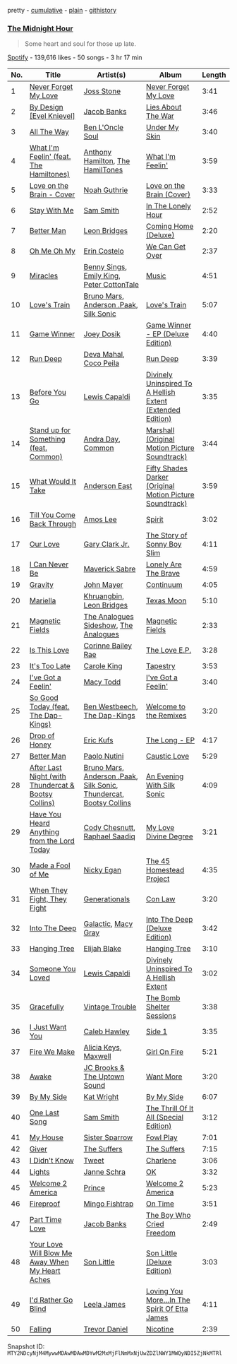 pretty - [cumulative](/playlists/cumulative/37i9dQZF1DXea80XwOJRgD.md) - [plain](/playlists/plain/37i9dQZF1DXea80XwOJRgD) - [githistory](https://github.githistory.xyz/mackorone/spotify-playlist-archive/blob/main/playlists/plain/37i9dQZF1DXea80XwOJRgD)

### [The Midnight Hour](https://open.spotify.com/playlist/37i9dQZF1DXea80XwOJRgD)

> Some heart and soul for those up late.

[Spotify](https://open.spotify.com/user/spotify) - 139,616 likes - 50 songs - 3 hr 17 min

| No. | Title | Artist(s) | Album | Length |
|---|---|---|---|---|
| 1 | [Never Forget My Love](https://open.spotify.com/track/63KVRfA7COiRBVnZAfbPxU) | [Joss Stone](https://open.spotify.com/artist/7bvcQXJHkFiN1ppIN3q4fi) | [Never Forget My Love](https://open.spotify.com/album/0oiVII3rwv5bEyIZM234Z4) | 3:41 |
| 2 | [By Design \[Evel Knievel\]](https://open.spotify.com/track/3AW8GEO8kc0X4zVGJFGkh2) | [Jacob Banks](https://open.spotify.com/artist/0AepkoQhYvkjEzzwIcGxdV) | [Lies About The War](https://open.spotify.com/album/7Dq8kOETaKNLrKouSjg5Pv) | 3:46 |
| 3 | [All The Way](https://open.spotify.com/track/2Kh9U6a3tHwwa9eGcp0oqv) | [Ben L'Oncle Soul](https://open.spotify.com/artist/2dJTa3mUidZAO9sKcY72tK) | [Under My Skin](https://open.spotify.com/album/3Y2oCc3jdG6ad114eUc8Ev) | 3:40 |
| 4 | [What I'm Feelin' \(feat\. The Hamiltones\)](https://open.spotify.com/track/4ziJkj8dL74R8kaiaa8Ho1) | [Anthony Hamilton](https://open.spotify.com/artist/2DzRMyWgjuMbYvt5BLbpCo), [The HamilTones](https://open.spotify.com/artist/1Nj9dLuiwh4DHn8AIkQyqs) | [What I'm Feelin'](https://open.spotify.com/album/5MZKupLJLcvIlCMumgwb9k) | 3:59 |
| 5 | [Love on the Brain \- Cover](https://open.spotify.com/track/04B6ovI9kEZCIjV34o6BOK) | [Noah Guthrie](https://open.spotify.com/artist/6b0Wy4mw8ePj9w2EX3s4V3) | [Love on the Brain \(Cover\)](https://open.spotify.com/album/7eGIQ4GoBI9LWrOlFisf2d) | 3:33 |
| 6 | [Stay With Me](https://open.spotify.com/track/5Nm9ERjJZ5oyfXZTECKmRt) | [Sam Smith](https://open.spotify.com/artist/2wY79sveU1sp5g7SokKOiI) | [In The Lonely Hour](https://open.spotify.com/album/08jWgM4vSkTose4blKBWov) | 2:52 |
| 7 | [Better Man](https://open.spotify.com/track/7tOYSMYowhxJ0uK3WMoL5n) | [Leon Bridges](https://open.spotify.com/artist/3qnGvpP8Yth1AqSBMqON5x) | [Coming Home \(Deluxe\)](https://open.spotify.com/album/21KIagsx1ZvYcv0sVkEAWv) | 2:20 |
| 8 | [Oh Me Oh My](https://open.spotify.com/track/14KmgxmGFECm8DKagcu23k) | [Erin Costelo](https://open.spotify.com/artist/2amUY80duVVhcrAIXfwBHN) | [We Can Get Over](https://open.spotify.com/album/1BZL72FKgcUBaaRnlLY5eQ) | 2:37 |
| 9 | [Miracles](https://open.spotify.com/track/10g4esqFA2aVAWAYc0XQ5Z) | [Benny Sings](https://open.spotify.com/artist/4gHcu2JoaXJ0mV4aNPCd7N), [Emily King](https://open.spotify.com/artist/6jlWj6y00bMQt8XoKuCjyZ), [Peter CottonTale](https://open.spotify.com/artist/4mkGZGaUTIpyG1LnZ6nNIi) | [Music](https://open.spotify.com/album/3Yt6hyKUIgAeg6BIr7aPmK) | 4:51 |
| 10 | [Love's Train](https://open.spotify.com/track/60gTdTwaNtGAzIxKfeGVfJ) | [Bruno Mars](https://open.spotify.com/artist/0du5cEVh5yTK9QJze8zA0C), [Anderson .Paak](https://open.spotify.com/artist/3jK9MiCrA42lLAdMGUZpwa), [Silk Sonic](https://open.spotify.com/artist/6PvvGcCY2XtUcSRld1Wilr) | [Love's Train](https://open.spotify.com/album/6QKXGIgwWmWBMmIktMOchR) | 5:07 |
| 11 | [Game Winner](https://open.spotify.com/track/5e2G1obaBBcDVUZajTsaGP) | [Joey Dosik](https://open.spotify.com/artist/3kANxNTLNOhxpOPoCbGq9E) | [Game Winner \- EP \(Deluxe Edition\)](https://open.spotify.com/album/2GU1XWyPDm4paAN9XQg8bw) | 4:40 |
| 12 | [Run Deep](https://open.spotify.com/track/5K1QAv6t5t6C1rhfxqXjie) | [Deva Mahal](https://open.spotify.com/artist/74kTlA5KHbgVuvqOEeKON0), [Coco Peila](https://open.spotify.com/artist/2wqEUjDwdVypX7eCG9Yhnf) | [Run Deep](https://open.spotify.com/album/24uAA2v6yqB1gN6YCUL9ed) | 3:39 |
| 13 | [Before You Go](https://open.spotify.com/track/2gMXnyrvIjhVBUZwvLZDMP) | [Lewis Capaldi](https://open.spotify.com/artist/4GNC7GD6oZMSxPGyXy4MNB) | [Divinely Uninspired To A Hellish Extent \(Extended Edition\)](https://open.spotify.com/album/2wiPF3m0ylst0JSk1IvZL8) | 3:35 |
| 14 | [Stand up for Something \(feat\. Common\)](https://open.spotify.com/track/44r3hRXVBDA3ZeKxdFvm8l) | [Andra Day](https://open.spotify.com/artist/1c4rxrxy8eDLvMVL1DTiBe), [Common](https://open.spotify.com/artist/2GHclqNVjqGuiE5mA7BEoc) | [Marshall \(Original Motion Picture Soundtrack\)](https://open.spotify.com/album/3L4djDxGf9l7mF39CGlHOZ) | 3:44 |
| 15 | [What Would It Take](https://open.spotify.com/track/5DSYSJvmhIWkPmfPfDct2m) | [Anderson East](https://open.spotify.com/artist/5q6z6GTth6lMbL9I8CAgby) | [Fifty Shades Darker \(Original Motion Picture Soundtrack\)](https://open.spotify.com/album/5VML6S956h4YfoYPooqLEi) | 3:59 |
| 16 | [Till You Come Back Through](https://open.spotify.com/track/3ENpmKp7zFwoE1p37pyh17) | [Amos Lee](https://open.spotify.com/artist/0QrowybipCKUDnq5y10PD2) | [Spirit](https://open.spotify.com/album/0MEMCZCFDd9SxPggFpH4WD) | 3:02 |
| 17 | [Our Love](https://open.spotify.com/track/5cfGJHxNcS1S2qyZj9xH6z) | [Gary Clark Jr.](https://open.spotify.com/artist/01aC2ikO4Xgb2LUpf9JfKp) | [The Story of Sonny Boy Slim](https://open.spotify.com/album/5gRwx5vpeXUA75GmuqwByn) | 4:11 |
| 18 | [I Can Never Be](https://open.spotify.com/track/7ELxoLDLEc4iQgGTWoaDVT) | [Maverick Sabre](https://open.spotify.com/artist/0ukgrNYk51TkMQr0f2Br4Q) | [Lonely Are The Brave](https://open.spotify.com/album/0GwWmKEUgzykmMXPYX93ba) | 4:59 |
| 19 | [Gravity](https://open.spotify.com/track/3SktMqZmo3M9zbB7oKMIF7) | [John Mayer](https://open.spotify.com/artist/0hEurMDQu99nJRq8pTxO14) | [Continuum](https://open.spotify.com/album/1Xsprdt1q9rOzTic7b9zYM) | 4:05 |
| 20 | [Mariella](https://open.spotify.com/track/3dvXRk7TZ929m21p49RR5P) | [Khruangbin](https://open.spotify.com/artist/2mVVjNmdjXZZDvhgQWiakk), [Leon Bridges](https://open.spotify.com/artist/3qnGvpP8Yth1AqSBMqON5x) | [Texas Moon](https://open.spotify.com/album/2Xs9xSBhvyo8F6daRc1npu) | 5:10 |
| 21 | [Magnetic Fields](https://open.spotify.com/track/0X9LxiGZ1yu8YqR3RGQdQQ) | [The Analogues Sideshow](https://open.spotify.com/artist/2cwQ2aJ650PUpQmq3aT4kO), [The Analogues](https://open.spotify.com/artist/5kGU4SsIURP34e0AraFpQ2) | [Magnetic Fields](https://open.spotify.com/album/5sEAAWAprzf2j6PW8SgXed) | 2:33 |
| 22 | [Is This Love](https://open.spotify.com/track/5FvapYqWK6TEuh4csYwQ9O) | [Corinne Bailey Rae](https://open.spotify.com/artist/29WzbAQtDnBJF09es0uddn) | [The Love E.P.](https://open.spotify.com/album/4EeUxjtOwbspRduBfwJYHs) | 3:28 |
| 23 | [It's Too Late](https://open.spotify.com/track/12q3V8ShACq2PSWINMc2rC) | [Carole King](https://open.spotify.com/artist/319yZVtYM9MBGqmSQnMyY6) | [Tapestry](https://open.spotify.com/album/12n11cgnpjXKLeqrnIERoS) | 3:53 |
| 24 | [I've Got a Feelin'](https://open.spotify.com/track/32JdlAIA6rwrwURWnOncJA) | [Macy Todd](https://open.spotify.com/artist/36LLquZpLrRaGaMRivV2CD) | [I've Got a Feelin'](https://open.spotify.com/album/3K7KeQdVFZHaYzOkGX0eG0) | 3:40 |
| 25 | [So Good Today \(feat\. The Dap\-Kings\)](https://open.spotify.com/track/0jJSIuK4FbK3yisVwGGMus) | [Ben Westbeech](https://open.spotify.com/artist/0qP3Irw4a8UFvXv6KQf3XM), [The Dap\-Kings](https://open.spotify.com/artist/2HEQPwrF1aP28bTk1GCONU) | [Welcome to the Remixes](https://open.spotify.com/album/0FQQn9kTrlOFGcbtfy9b7v) | 3:20 |
| 26 | [Drop of Honey](https://open.spotify.com/track/6e2RwVYEGnsH20GsRBVlNW) | [Eric Kufs](https://open.spotify.com/artist/18KeavvXnAdX2lYib7wgyr) | [The Long \- EP](https://open.spotify.com/album/0UO14h8YsBVpz9GgkllwMo) | 4:17 |
| 27 | [Better Man](https://open.spotify.com/track/321cXoYTsPtmNaVGubsz4o) | [Paolo Nutini](https://open.spotify.com/artist/7x5rK9BClDQ8wmCkYAGsQp) | [Caustic Love](https://open.spotify.com/album/7M0WhcuEYzzeQwTNy1bDDO) | 5:29 |
| 28 | [After Last Night \(with Thundercat & Bootsy Collins\)](https://open.spotify.com/track/3jiKUMXqwEodB7gVv1RMZU) | [Bruno Mars](https://open.spotify.com/artist/0du5cEVh5yTK9QJze8zA0C), [Anderson .Paak](https://open.spotify.com/artist/3jK9MiCrA42lLAdMGUZpwa), [Silk Sonic](https://open.spotify.com/artist/6PvvGcCY2XtUcSRld1Wilr), [Thundercat](https://open.spotify.com/artist/4frXpPxQQZwbCu3eTGnZEw), [Bootsy Collins](https://open.spotify.com/artist/5K0rbdBrs2tNXe5LeWMATT) | [An Evening With Silk Sonic](https://open.spotify.com/album/1YgekJJTEueWDaMr7BYqPk) | 4:09 |
| 29 | [Have You Heard Anything from the Lord Today](https://open.spotify.com/track/5OCwYvNcTGvP4XpaNNr9LN) | [Cody Chesnutt](https://open.spotify.com/artist/3sO8muEXafy2NGwUZByrTr), [Raphael Saadiq](https://open.spotify.com/artist/6g0Wah2YFtb1rFgKhUktlo) | [My Love Divine Degree](https://open.spotify.com/album/1IsiXen1EXcsHlF5LVhUP0) | 3:21 |
| 30 | [Made a Fool of Me](https://open.spotify.com/track/6mND5p3oGGyLe9d6flens2) | [Nicky Egan](https://open.spotify.com/artist/3hv0XXNWxgBu7S0df8xEMy) | [The 45 Homestead Project](https://open.spotify.com/album/1xWTWwjBHRcVELnZvdgvaS) | 4:35 |
| 31 | [When They Fight, They Fight](https://open.spotify.com/track/0zqmyB1prgGGiOS10sjH8A) | [Generationals](https://open.spotify.com/artist/57MtJQ6Sc4tIxrXIhrqVJL) | [Con Law](https://open.spotify.com/album/6JoADrFrfs62hhWAMzSA8A) | 3:20 |
| 32 | [Into The Deep](https://open.spotify.com/track/1ihtjid4pu4fMMnu6eQPjw) | [Galactic](https://open.spotify.com/artist/4rMUtWPGbE6waga7PQO0oQ), [Macy Gray](https://open.spotify.com/artist/4ylR3zwA0zaapAu94fktwa) | [Into The Deep \(Deluxe Edition\)](https://open.spotify.com/album/4SYn1sKCxhkoO1vRqEqjoS) | 3:42 |
| 33 | [Hanging Tree](https://open.spotify.com/track/42USfeQzbKwVuVXNYT2y9d) | [Elijah Blake](https://open.spotify.com/artist/65OtBLtkrifQrdTlKI90IR) | [Hanging Tree](https://open.spotify.com/album/41mqbGnQlvmMSUz8Obf8s6) | 3:10 |
| 34 | [Someone You Loved](https://open.spotify.com/track/7qEHsqek33rTcFNT9PFqLf) | [Lewis Capaldi](https://open.spotify.com/artist/4GNC7GD6oZMSxPGyXy4MNB) | [Divinely Uninspired To A Hellish Extent](https://open.spotify.com/album/5658aM19fA3JVwTK6eQX70) | 3:02 |
| 35 | [Gracefully](https://open.spotify.com/track/6o48EgHLxA0g0NLcDXukz7) | [Vintage Trouble](https://open.spotify.com/artist/72Pauuctba5lMzC89R0Vk0) | [The Bomb Shelter Sessions](https://open.spotify.com/album/3OfyDcQy6XHkxMMGLrSJHT) | 3:38 |
| 36 | [I Just Want You](https://open.spotify.com/track/11je301F3XSDfB9cGriUWa) | [Caleb Hawley](https://open.spotify.com/artist/5GF3JcY2h0SUPkDlo7ByCB) | [Side 1](https://open.spotify.com/album/2kdYwte5WukmMd0SpztTgT) | 3:35 |
| 37 | [Fire We Make](https://open.spotify.com/track/5VIUVUvwHPM2vJaQpznd5W) | [Alicia Keys](https://open.spotify.com/artist/3DiDSECUqqY1AuBP8qtaIa), [Maxwell](https://open.spotify.com/artist/2AOt5htsbtyaHd5Eq3kl3j) | [Girl On Fire](https://open.spotify.com/album/3qqhNVbjLFNdLviBFrFwCa) | 5:21 |
| 38 | [Awake](https://open.spotify.com/track/7guEhnyNRwRqeb1Sw1hx0a) | [JC Brooks & The Uptown Sound](https://open.spotify.com/artist/1ZAYCA0KFAMMwOgVDOOQh6) | [Want More](https://open.spotify.com/album/6VdpIrhunw6UkYYnmYq626) | 3:20 |
| 39 | [By My Side](https://open.spotify.com/track/6QF8BEta1IcrPi0eigAGWY) | [Kat Wright](https://open.spotify.com/artist/3FX6ZjUpCoJOwsxleWx2ci) | [By My Side](https://open.spotify.com/album/1Qi9oI1lVDTZQL3gFikBIH) | 6:07 |
| 40 | [One Last Song](https://open.spotify.com/track/39Q20GZHKK0IK8oKkhfxiJ) | [Sam Smith](https://open.spotify.com/artist/2wY79sveU1sp5g7SokKOiI) | [The Thrill Of It All \(Special Edition\)](https://open.spotify.com/album/3XftSbguntyRTBQaGItmfK) | 3:12 |
| 41 | [My House](https://open.spotify.com/track/0IhrMl9LOHL1paaHQO630g) | [Sister Sparrow](https://open.spotify.com/artist/5kah03Pzp6s8eD8vRIhdfL) | [Fowl Play](https://open.spotify.com/album/2CAXZqrg3m9xJ6FrkHbSqU) | 7:01 |
| 42 | [Giver](https://open.spotify.com/track/4zmhbFzPgE28eJN8OU4lL5) | [The Suffers](https://open.spotify.com/artist/73ncl3RMnT90eLFhZdO2WU) | [The Suffers](https://open.spotify.com/album/1mqd47Zj7XrAKfiDi99TcG) | 7:15 |
| 43 | [I Didn't Know](https://open.spotify.com/track/5OWbP7W2i409rK4TogEUMc) | [Tweet](https://open.spotify.com/artist/6zDBeei6hHRiZdAJ6zoTCo) | [Charlene](https://open.spotify.com/album/53xjsJBQNsEwBwQ9yxhidz) | 3:06 |
| 44 | [Lights](https://open.spotify.com/track/14wfwfd0xRy29tMH6h3Qmc) | [Janne Schra](https://open.spotify.com/artist/7IGk0iXhaPjqvQF4Zi2R2K) | [OK](https://open.spotify.com/album/3dw3fgd8LTe0APA5KOuUcj) | 3:32 |
| 45 | [Welcome 2 America](https://open.spotify.com/track/2St53T2Yitx2E3gA674RP0) | [Prince](https://open.spotify.com/artist/5a2EaR3hamoenG9rDuVn8j) | [Welcome 2 America](https://open.spotify.com/album/6Idpgkp0xxbQA3Ej1QdsZh) | 5:23 |
| 46 | [Fireproof](https://open.spotify.com/track/0EqA75SHqozxGoPzfkDWfE) | [Mingo Fishtrap](https://open.spotify.com/artist/7mYdzBqQUa1hb8jdRmMpfE) | [On Time](https://open.spotify.com/album/0P1ZQNOoBh0faU0FrKQJlh) | 3:51 |
| 47 | [Part Time Love](https://open.spotify.com/track/3dhpEvVaZ81gUdmQjdNuK8) | [Jacob Banks](https://open.spotify.com/artist/0AepkoQhYvkjEzzwIcGxdV) | [The Boy Who Cried Freedom](https://open.spotify.com/album/6agNoT5WXMENsbQvhxGEws) | 2:49 |
| 48 | [Your Love Will Blow Me Away When My Heart Aches](https://open.spotify.com/track/7mTXXQLhBp3W0UCx4bLfYf) | [Son Little](https://open.spotify.com/artist/4lujUKeO6nQAJXpq37Epn7) | [Son Little \(Deluxe Edition\)](https://open.spotify.com/album/2jGQieA1EggldcxFAiQHjJ) | 3:03 |
| 49 | [I'd Rather Go Blind](https://open.spotify.com/track/7xtpbJoe4D8NxpK6jMn88a) | [Leela James](https://open.spotify.com/artist/5sennRot4Ls82wfspEQuf2) | [Loving You More…In The Spirit Of Etta James](https://open.spotify.com/album/5SCIDpdnpyjDm2bjCj8cuF) | 4:11 |
| 50 | [Falling](https://open.spotify.com/track/0Aqi7ArnBrGblW5T6p2jmD) | [Trevor Daniel](https://open.spotify.com/artist/7uaIm6Pw7xplS8Dy06V6pT) | [Nicotine](https://open.spotify.com/album/0D7yJonn41qsrIQ7YdWk2z) | 2:39 |

Snapshot ID: `MTY2NDcyNjM4MywwMDAwMDAwMDYwM2MxMjFlNmMxNjUwZDZlNWY1MWQyNDI5ZjNkMTRl`
